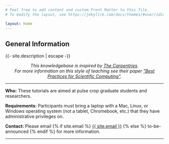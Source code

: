 ```yaml
---
# Feel free to add content and custom Front Matter to this file.
# To modify the layout, see https://jekyllrb.com/docs/themes/#overriding-theme-defaults

layout: home
---
```


<h2 class="general-info"> General Information</h2>

<p>{{- site.description | escape -}}</p>

<p style="font-style: italic; text-align:center;">This knowledgebase is inspired by <a href="https://carpentries.org/">The Carpentries</a>.<br />For more information on this style of teaching see their paper <a href="http://journals.plos.org/plosbiology/article?id=10.1371/journal.pbio.1001745">"Best Practices for Scientific Computing"</a>.</p>

<hr>

<p id="who">
  <strong>Who:</strong>
  These tutorials are aimed at pulse crop graduate students and researchers.
</p>

<p id="requirements">
  <strong>Requirements:</strong>
  Participants must bring a laptop with a
  Mac, Linux, or Windows operating system (not a tablet, Chromebook, etc.) that they have administrative privileges on.
</p>

<p id="contact">
  <strong>Contact:</strong>
  Please email
  {% if site.email %}
    <a href='mailto:{{ site.email }}'>{{ site.email }}</a>
  {% else %}
    to-be-announced
  {% endif %}
  for more information.
</p>

<hr/>
